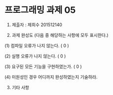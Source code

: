 ﻿# 프로그래밍 과제 05

1. 제출자 : 제희수 201512140

2. 과제 완성도 (다음 중 해당하는 사항에 모두 표시한다.)

(1) 컴파일 오류가 나지 않는다. (  0  )

(2) 실행 오류가 나지 않는다. (  0  )

(3) 요구된 모든 기능을 구현하였는가. (  0  )

(4) 미원성인 경우 어디까지 완성하였는지 기술하라.

3. 기타 사항 
